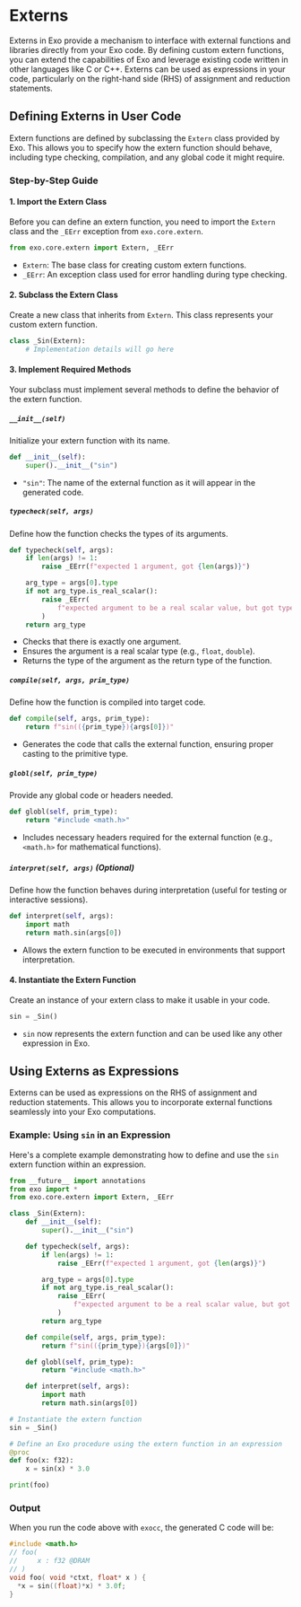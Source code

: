# Externs

Externs in Exo provide a mechanism to interface with external functions and libraries directly from your Exo code. By defining custom extern functions, you can extend the capabilities of Exo and leverage existing code written in other languages like C or C++. Externs can be used as expressions in your code, particularly on the right-hand side (RHS) of assignment and reduction statements.

## Defining Externs in User Code

Extern functions are defined by subclassing the `Extern` class provided by Exo. This allows you to specify how the extern function should behave, including type checking, compilation, and any global code it might require.

### Step-by-Step Guide

#### 1. Import the Extern Class

Before you can define an extern function, you need to import the `Extern` class and the `_EErr` exception from `exo.core.extern`.

```python
from exo.core.extern import Extern, _EErr
```

- `Extern`: The base class for creating custom extern functions.
- `_EErr`: An exception class used for error handling during type checking.

#### 2. Subclass the Extern Class

Create a new class that inherits from `Extern`. This class represents your custom extern function.

```python
class _Sin(Extern):
    # Implementation details will go here
```

#### 3. Implement Required Methods

Your subclass must implement several methods to define the behavior of the extern function.

##### `__init__(self)`

Initialize your extern function with its name.

```python
def __init__(self):
    super().__init__("sin")
```

- `"sin"`: The name of the external function as it will appear in the generated code.

##### `typecheck(self, args)`

Define how the function checks the types of its arguments.

```python
def typecheck(self, args):
    if len(args) != 1:
        raise _EErr(f"expected 1 argument, got {len(args)}")

    arg_type = args[0].type
    if not arg_type.is_real_scalar():
        raise _EErr(
            f"expected argument to be a real scalar value, but got type {arg_type}"
        )
    return arg_type
```

- Checks that there is exactly one argument.
- Ensures the argument is a real scalar type (e.g., `float`, `double`).
- Returns the type of the argument as the return type of the function.

##### `compile(self, args, prim_type)`

Define how the function is compiled into target code.

```python
def compile(self, args, prim_type):
    return f"sin(({prim_type}){args[0]})"
```

- Generates the code that calls the external function, ensuring proper casting to the primitive type.

##### `globl(self, prim_type)`

Provide any global code or headers needed.

```python
def globl(self, prim_type):
    return "#include <math.h>"
```

- Includes necessary headers required for the external function (e.g., `<math.h>` for mathematical functions).

##### `interpret(self, args)` (Optional)

Define how the function behaves during interpretation (useful for testing or interactive sessions).

```python
def interpret(self, args):
    import math
    return math.sin(args[0])
```

- Allows the extern function to be executed in environments that support interpretation.

#### 4. Instantiate the Extern Function

Create an instance of your extern class to make it usable in your code.

```python
sin = _Sin()
```

- `sin` now represents the extern function and can be used like any other expression in Exo.

## Using Externs as Expressions

Externs can be used as expressions on the RHS of assignment and reduction statements. This allows you to incorporate external functions seamlessly into your Exo computations.

### Example: Using `sin` in an Expression

Here's a complete example demonstrating how to define and use the `sin` extern function within an expression.

```python
from __future__ import annotations
from exo import *
from exo.core.extern import Extern, _EErr

class _Sin(Extern):
    def __init__(self):
        super().__init__("sin")

    def typecheck(self, args):
        if len(args) != 1:
            raise _EErr(f"expected 1 argument, got {len(args)}")

        arg_type = args[0].type
        if not arg_type.is_real_scalar():
            raise _EErr(
                f"expected argument to be a real scalar value, but got type {arg_type}"
            )
        return arg_type

    def compile(self, args, prim_type):
        return f"sin(({prim_type}){args[0]})"

    def globl(self, prim_type):
        return "#include <math.h>"

    def interpret(self, args):
        import math
        return math.sin(args[0])

# Instantiate the extern function
sin = _Sin()

# Define an Exo procedure using the extern function in an expression
@proc
def foo(x: f32):
    x = sin(x) * 3.0

print(foo)
```

### Output

When you run the code above with `exocc`, the generated C code will be:
```c
#include <math.h>
// foo(
//     x : f32 @DRAM
// )
void foo( void *ctxt, float* x ) {
  *x = sin((float)*x) * 3.0f;
}
```
